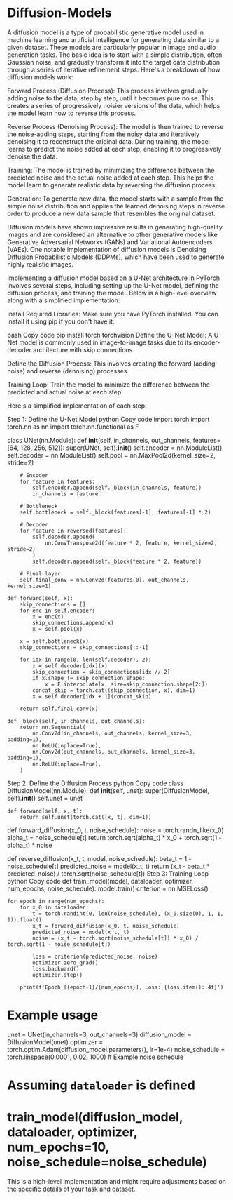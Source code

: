 # Diffusion-Models


A diffusion model is a type of probabilistic generative model used in machine learning and artificial intelligence for generating data similar to a given dataset. These models are particularly popular in image and audio generation tasks. The basic idea is to start with a simple distribution, often Gaussian noise, and gradually transform it into the target data distribution through a series of iterative refinement steps. Here's a breakdown of how diffusion models work:

Forward Process (Diffusion Process): This process involves gradually adding noise to the data, step by step, until it becomes pure noise. This creates a series of progressively noisier versions of the data, which helps the model learn how to reverse this process.

Reverse Process (Denoising Process): The model is then trained to reverse the noise-adding steps, starting from the noisy data and iteratively denoising it to reconstruct the original data. During training, the model learns to predict the noise added at each step, enabling it to progressively denoise the data.

Training: The model is trained by minimizing the difference between the predicted noise and the actual noise added at each step. This helps the model learn to generate realistic data by reversing the diffusion process.

Generation: To generate new data, the model starts with a sample from the simple noise distribution and applies the learned denoising steps in reverse order to produce a new data sample that resembles the original dataset.

Diffusion models have shown impressive results in generating high-quality images and are considered an alternative to other generative models like Generative Adversarial Networks (GANs) and Variational Autoencoders (VAEs). One notable implementation of diffusion models is Denoising Diffusion Probabilistic Models (DDPMs), which have been used to generate highly realistic images.

Implementing a diffusion model based on a U-Net architecture in PyTorch involves several steps, including setting up the U-Net model, defining the diffusion process, and training the model. Below is a high-level overview along with a simplified implementation:

Install Required Libraries: Make sure you have PyTorch installed. You can install it using pip if you don't have it:

bash
Copy code
pip install torch torchvision
Define the U-Net Model: A U-Net model is commonly used in image-to-image tasks due to its encoder-decoder architecture with skip connections.

Define the Diffusion Process: This involves creating the forward (adding noise) and reverse (denoising) processes.

Training Loop: Train the model to minimize the difference between the predicted and actual noise at each step.

Here's a simplified implementation of each step:

Step 1: Define the U-Net Model
python
Copy code
import torch
import torch.nn as nn
import torch.nn.functional as F

class UNet(nn.Module):
    def __init__(self, in_channels, out_channels, features=[64, 128, 256, 512]):
        super(UNet, self).__init__()
        self.encoder = nn.ModuleList()
        self.decoder = nn.ModuleList()
        self.pool = nn.MaxPool2d(kernel_size=2, stride=2)
        
        # Encoder
        for feature in features:
            self.encoder.append(self._block(in_channels, feature))
            in_channels = feature
        
        # Bottleneck
        self.bottleneck = self._block(features[-1], features[-1] * 2)
        
        # Decoder
        for feature in reversed(features):
            self.decoder.append(
                nn.ConvTranspose2d(feature * 2, feature, kernel_size=2, stride=2)
            )
            self.decoder.append(self._block(feature * 2, feature))
        
        # Final layer
        self.final_conv = nn.Conv2d(features[0], out_channels, kernel_size=1)
    
    def forward(self, x):
        skip_connections = []
        for enc in self.encoder:
            x = enc(x)
            skip_connections.append(x)
            x = self.pool(x)
        
        x = self.bottleneck(x)
        skip_connections = skip_connections[::-1]
        
        for idx in range(0, len(self.decoder), 2):
            x = self.decoder[idx](x)
            skip_connection = skip_connections[idx // 2]
            if x.shape != skip_connection.shape:
                x = F.interpolate(x, size=skip_connection.shape[2:])
            concat_skip = torch.cat((skip_connection, x), dim=1)
            x = self.decoder[idx + 1](concat_skip)
        
        return self.final_conv(x)
    
    def _block(self, in_channels, out_channels):
        return nn.Sequential(
            nn.Conv2d(in_channels, out_channels, kernel_size=3, padding=1),
            nn.ReLU(inplace=True),
            nn.Conv2d(out_channels, out_channels, kernel_size=3, padding=1),
            nn.ReLU(inplace=True),
        )
Step 2: Define the Diffusion Process
python
Copy code
class DiffusionModel(nn.Module):
    def __init__(self, unet):
        super(DiffusionModel, self).__init__()
        self.unet = unet
    
    def forward(self, x, t):
        return self.unet(torch.cat([x, t], dim=1))

def forward_diffusion(x_0, t, noise_schedule):
    noise = torch.randn_like(x_0)
    alpha_t = noise_schedule[t]
    return torch.sqrt(alpha_t) * x_0 + torch.sqrt(1 - alpha_t) * noise

def reverse_diffusion(x_t, t, model, noise_schedule):
    beta_t = 1 - noise_schedule[t]
    predicted_noise = model(x_t, t)
    return (x_t - beta_t * predicted_noise) / torch.sqrt(noise_schedule[t])
Step 3: Training Loop
python
Copy code
def train_model(model, dataloader, optimizer, num_epochs, noise_schedule):
    model.train()
    criterion = nn.MSELoss()
    
    for epoch in range(num_epochs):
        for x_0 in dataloader:
            t = torch.randint(0, len(noise_schedule), (x_0.size(0), 1, 1, 1)).float()
            x_t = forward_diffusion(x_0, t, noise_schedule)
            predicted_noise = model(x_t, t)
            noise = (x_t - torch.sqrt(noise_schedule[t]) * x_0) / torch.sqrt(1 - noise_schedule[t])
            
            loss = criterion(predicted_noise, noise)
            optimizer.zero_grad()
            loss.backward()
            optimizer.step()
        
        print(f'Epoch [{epoch+1}/{num_epochs}], Loss: {loss.item():.4f}')

# Example usage
unet = UNet(in_channels=3, out_channels=3)
diffusion_model = DiffusionModel(unet)
optimizer = torch.optim.Adam(diffusion_model.parameters(), lr=1e-4)
noise_schedule = torch.linspace(0.0001, 0.02, 1000)  # Example noise schedule

# Assuming `dataloader` is defined
# train_model(diffusion_model, dataloader, optimizer, num_epochs=10, noise_schedule=noise_schedule)
This is a high-level implementation and might require adjustments based on the specific details of your task and dataset.




